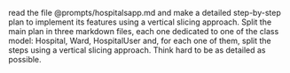 read the file @prompts/hospitalsapp.md and make a detailed step-by-step plan to implement its features using a vertical slicing approach. Split the main plan in three markdown files, each one dedicated to one of the class model: Hospital, Ward, HospitalUser and, for each one of them, split the steps using a vertical slicing approach. Think hard to be as detailed as possible.
